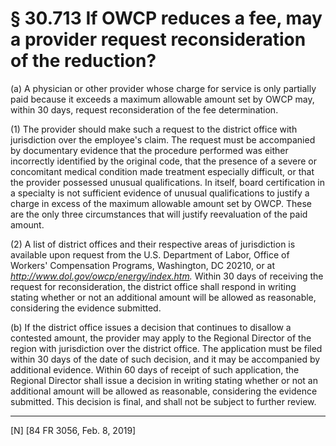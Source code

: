 # § 30.713   If OWCP reduces a fee, may a provider request reconsideration of the reduction?

(a) A physician or other provider whose charge for service is only partially paid because it exceeds a maximum allowable amount set by OWCP may, within 30 days, request reconsideration of the fee determination.


(1) The provider should make such a request to the district office with jurisdiction over the employee's claim. The request must be accompanied by documentary evidence that the procedure performed was either incorrectly identified by the original code, that the presence of a severe or concomitant medical condition made treatment especially difficult, or that the provider possessed unusual qualifications. In itself, board certification in a specialty is not sufficient evidence of unusual qualifications to justify a charge in excess of the maximum allowable amount set by OWCP. These are the only three circumstances that will justify reevaluation of the paid amount.


(2) A list of district offices and their respective areas of jurisdiction is available upon request from the U.S. Department of Labor, Office of Workers' Compensation Programs, Washington, DC 20210, or at *http://www.dol.gov/owcp/energy/index.htm.* Within 30 days of receiving the request for reconsideration, the district office shall respond in writing stating whether or not an additional amount will be allowed as reasonable, considering the evidence submitted.


(b) If the district office issues a decision that continues to disallow a contested amount, the provider may apply to the Regional Director of the region with jurisdiction over the district office. The application must be filed within 30 days of the date of such decision, and it may be accompanied by additional evidence. Within 60 days of receipt of such application, the Regional Director shall issue a decision in writing stating whether or not an additional amount will be allowed as reasonable, considering the evidence submitted. This decision is final, and shall not be subject to further review.



---

[N] [84 FR 3056, Feb. 8, 2019]








